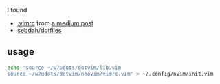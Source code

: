 I found 
- [.vimrc](https://gist.github.com/HansPinckaers/6ddcc534aef531fef897fba985d31258) from [a medium post](https://medium.com/@hanspinckaers/setting-up-vim-as-an-ide-for-python-773722142d1d)
- [sebdah/dotfiles](https://github.com/sebdah/dotfiles/blob/master/config/nvim/init.vim)

## usage
```bash
echo "source ~/w7udots/dotvim/lib.vim
source ~/w7udots/dotvim/neovim/vimrc.vim" > ~/.config/nvim/init.vim
```
